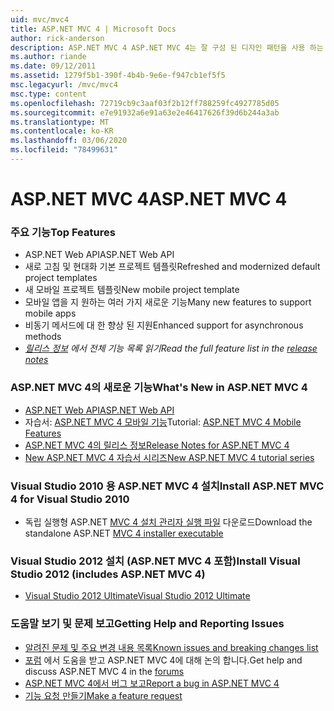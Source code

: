 ```yaml
---
uid: mvc/mvc4
title: ASP.NET MVC 4 | Microsoft Docs
author: rick-anderson
description: ASP.NET MVC 4 ASP.NET MVC 4는 잘 구성 된 디자인 패턴을 사용 하는 확장 가능한 표준 기반 웹 응용 프로그램을 빌드하는 프레임 워크로, AS ...
ms.author: riande
ms.date: 09/12/2011
ms.assetid: 1279f5b1-390f-4b4b-9e6e-f947cb1ef5f5
msc.legacyurl: /mvc/mvc4
msc.type: content
ms.openlocfilehash: 72719cb9c3aaf03f2b12ff788259fc4927785d05
ms.sourcegitcommit: e7e91932a6e91a63e2e46417626f39d6b244a3ab
ms.translationtype: MT
ms.contentlocale: ko-KR
ms.lasthandoff: 03/06/2020
ms.locfileid: "78499631"
---
```

# <a name="aspnet-mvc-4"></a><span data-ttu-id="2bb7e-103">ASP.NET MVC 4</span><span class="sxs-lookup"><span data-stu-id="2bb7e-103">ASP.NET MVC 4</span></span>

### <a name="top-features"></a><span data-ttu-id="2bb7e-104">주요 기능</span><span class="sxs-lookup"><span data-stu-id="2bb7e-104">Top Features</span></span>

- <span data-ttu-id="2bb7e-105">ASP.NET Web API</span><span class="sxs-lookup"><span data-stu-id="2bb7e-105">ASP.NET Web API</span></span>
- <span data-ttu-id="2bb7e-106">새로 고침 및 현대화 기본 프로젝트 템플릿</span><span class="sxs-lookup"><span data-stu-id="2bb7e-106">Refreshed and modernized default project templates</span></span>
- <span data-ttu-id="2bb7e-107">새 모바일 프로젝트 템플릿</span><span class="sxs-lookup"><span data-stu-id="2bb7e-107">New mobile project template</span></span>
- <span data-ttu-id="2bb7e-108">모바일 앱을 지 원하는 여러 가지 새로운 기능</span><span class="sxs-lookup"><span data-stu-id="2bb7e-108">Many new features to support mobile apps</span></span>
- <span data-ttu-id="2bb7e-109">비동기 메서드에 대 한 향상 된 지원</span><span class="sxs-lookup"><span data-stu-id="2bb7e-109">Enhanced support for asynchronous methods</span></span>
- <span data-ttu-id="2bb7e-110">*[릴리스 정보](../whitepapers/mvc4-release-notes.md) 에서 전체 기능 목록 읽기*</span><span class="sxs-lookup"><span data-stu-id="2bb7e-110">*Read the full feature list in the [release notes](../whitepapers/mvc4-release-notes.md)*</span></span>

### <a name="whats-new-in-aspnet-mvc-4"></a><span data-ttu-id="2bb7e-111">ASP.NET MVC 4의 새로운 기능</span><span class="sxs-lookup"><span data-stu-id="2bb7e-111">What's New in ASP.NET MVC 4</span></span>

- [<span data-ttu-id="2bb7e-112">ASP.NET Web API</span><span class="sxs-lookup"><span data-stu-id="2bb7e-112">ASP.NET Web API</span></span>](../web-api/index.md)
- <span data-ttu-id="2bb7e-113">자습서: [ASP.NET MVC 4 모바일 기능](overview/older-versions/aspnet-mvc-4-mobile-features.md)</span><span class="sxs-lookup"><span data-stu-id="2bb7e-113">Tutorial: [ASP.NET MVC 4 Mobile Features](overview/older-versions/aspnet-mvc-4-mobile-features.md)</span></span>
- [<span data-ttu-id="2bb7e-114">ASP.NET MVC 4의 릴리스 정보</span><span class="sxs-lookup"><span data-stu-id="2bb7e-114">Release Notes for ASP.NET MVC 4</span></span>](../whitepapers/mvc4-release-notes.md)
- [<span data-ttu-id="2bb7e-115">New ASP.NET MVC 4 자습서 시리즈</span><span class="sxs-lookup"><span data-stu-id="2bb7e-115">New ASP.NET MVC 4 tutorial series</span></span>](overview/older-versions/getting-started-with-aspnet-mvc4/intro-to-aspnet-mvc-4.md)

### <a name="install-aspnet-mvc-4-for-visual-studio-2010"></a><span data-ttu-id="2bb7e-116">Visual Studio 2010 용 ASP.NET MVC 4 설치</span><span class="sxs-lookup"><span data-stu-id="2bb7e-116">Install ASP.NET MVC 4 for Visual Studio 2010</span></span>

- <span data-ttu-id="2bb7e-117">독립 실행형 ASP.NET [MVC 4 설치 관리자 실행 파일](https://www.microsoft.com/download/details.aspx?id=30683) 다운로드</span><span class="sxs-lookup"><span data-stu-id="2bb7e-117">Download the standalone ASP.NET [MVC 4 installer executable](https://www.microsoft.com/download/details.aspx?id=30683)</span></span>

### <a name="install-visual-studio-2012-includes-aspnet-mvc-4"></a><span data-ttu-id="2bb7e-118">Visual Studio 2012 설치 (ASP.NET MVC 4 포함)</span><span class="sxs-lookup"><span data-stu-id="2bb7e-118">Install Visual Studio 2012 (includes ASP.NET MVC 4)</span></span>

- [<span data-ttu-id="2bb7e-119">Visual Studio 2012 Ultimate</span><span class="sxs-lookup"><span data-stu-id="2bb7e-119">Visual Studio 2012 Ultimate</span></span>](https://go.microsoft.com/fwlink/?linkid=247148)

### <a name="getting-help-and-reporting-issues"></a><span data-ttu-id="2bb7e-120">도움말 보기 및 문제 보고</span><span class="sxs-lookup"><span data-stu-id="2bb7e-120">Getting Help and Reporting Issues</span></span>

- [<span data-ttu-id="2bb7e-121">알려진 문제 및 주요 변경 내용 목록</span><span class="sxs-lookup"><span data-stu-id="2bb7e-121">Known issues and breaking changes list</span></span>](../whitepapers/mvc4-release-notes.md#_Toc303253815)
- <span data-ttu-id="2bb7e-122">[포럼](https://forums.asp.net/1146.aspx) 에서 도움을 받고 ASP.NET MVC 4에 대해 논의 합니다.</span><span class="sxs-lookup"><span data-stu-id="2bb7e-122">Get help and discuss ASP.NET MVC 4 in the [forums](https://forums.asp.net/1146.aspx)</span></span>
- [<span data-ttu-id="2bb7e-123">ASP.NET MVC 4에서 버그 보고</span><span class="sxs-lookup"><span data-stu-id="2bb7e-123">Report a bug in ASP.NET MVC 4</span></span>](https://github.com/aspnet/AspNetWebStack/issues)
- [<span data-ttu-id="2bb7e-124">기능 요청 만들기</span><span class="sxs-lookup"><span data-stu-id="2bb7e-124">Make a feature request</span></span>](http://aspnet.uservoice.com/forums/41201-asp-net-mvc)
